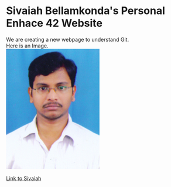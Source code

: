 # Sivaiah Bellamkonda's Personal Enhace 42 Website

We are creating a new webpage to understand Git.  
Here is an Image.  
![Sivaiah Bellamkonda](Sivaiah.jpg)

[Link to Sivaiah](Sivaiah.md)